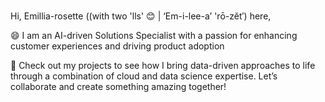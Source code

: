 ### 

Hi, Emillia-rosette ((with two 'lls' 😊 | ‘Em-i-lee-a’ 'rō-zĕt′) here, 

  😄 I am an AI-driven Solutions Specialist with a passion for enhancing customer experiences and driving product adoption
  
  🔭 Check out my projects to see how I bring data-driven approaches to life through a combination of cloud and data science expertise. Let’s collaborate and create something amazing together!

